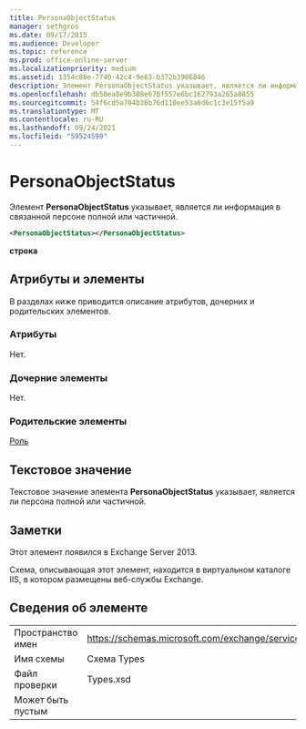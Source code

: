 ```yaml
---
title: PersonaObjectStatus
manager: sethgros
ms.date: 09/17/2015
ms.audience: Developer
ms.topic: reference
ms.prod: office-online-server
ms.localizationpriority: medium
ms.assetid: 1354c86e-7740-42c4-9e63-b372b3906846
description: Элемент PersonaObjectStatus указывает, является ли информация в связанной персоне полной или частичной.
ms.openlocfilehash: db50ea8e9b308e670f557e6bc162793a265a8855
ms.sourcegitcommit: 54f6cd5a704b36b76d110ee53a6d6c1c3e15f5a9
ms.translationtype: MT
ms.contentlocale: ru-RU
ms.lasthandoff: 09/24/2021
ms.locfileid: "59524590"
---
```

# <a name="personaobjectstatus"></a>PersonaObjectStatus

Элемент **PersonaObjectStatus** указывает, является ли информация в связанной персоне полной или частичной. 
  
```XML
<PersonaObjectStatus></PersonaObjectStatus>
```

 **строка**
## <a name="attributes-and-elements"></a>Атрибуты и элементы

В разделах ниже приводится описание атрибутов, дочерних и родительских элементов.
  
### <a name="attributes"></a>Атрибуты

Нет.
  
### <a name="child-elements"></a>Дочерние элементы

Нет.
  
### <a name="parent-elements"></a>Родительские элементы

[Роль](persona.md)
  
## <a name="text-value"></a>Текстовое значение

Текстовое значение элемента **PersonaObjectStatus** указывает, является ли персона полной или частичной. 
  
## <a name="remarks"></a>Заметки

Этот элемент появился в Exchange Server 2013.
  
Схема, описывающая этот элемент, находится в виртуальном каталоге IIS, в котором размещены веб-службы Exchange.
  
## <a name="element-information"></a>Сведения об элементе

|||
|:-----|:-----|
|Пространство имен  <br/> |https://schemas.microsoft.com/exchange/services/2006/types  <br/> |
|Имя схемы  <br/> |Схема Types  <br/> |
|Файл проверки  <br/> |Types.xsd  <br/> |
|Может быть пустым  <br/> ||
   

